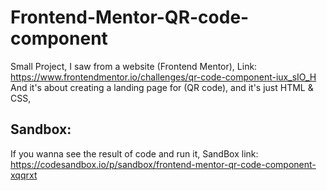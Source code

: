 # Frontend-Mentor-QR-code-component
Small Project, I saw from a website (Frontend Mentor), Link: https://www.frontendmentor.io/challenges/qr-code-component-iux_sIO_H  
And it's about creating a landing page for (QR code), and it's just HTML &amp; CSS,

## Sandbox:
If you wanna see the result of code and run it, SandBox link: https://codesandbox.io/p/sandbox/frontend-mentor-qr-code-component-xqqrxt
